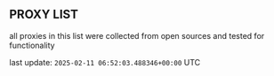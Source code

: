 ## PROXY LIST

all proxies in this list were collected from open sources and tested for functionality

last update: `2025-02-11 06:52:03.488346+00:00` UTC